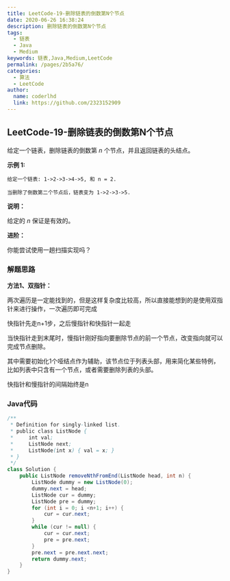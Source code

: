 ```yaml
---
title: LeetCode-19-删除链表的倒数第N个节点
date: 2020-06-26 16:38:24
description: 删除链表的倒数第N个节点
tags: 
  - 链表
  - Java
  - Medium
keywords: 链表,Java,Medium,LeetCode
permalink: /pages/2b5a76/
categories: 
  - 算法
  - LeetCode
author: 
  name: coderlhd
  link: https://github.com/2323152909
---
```


## LeetCode-19-删除链表的倒数第N个节点

给定一个链表，删除链表的倒数第 *n* 个节点，并且返回链表的头结点。

<!--more-->

**示例 1:**

```
给定一个链表: 1->2->3->4->5, 和 n = 2.

当删除了倒数第二个节点后，链表变为 1->2->3->5.
```

**说明：**

给定的 *n* 保证是有效的。

**进阶：**

你能尝试使用一趟扫描实现吗？

### 解题思路

**方法1、双指针：**

两次遍历是一定能找到的，但是这样复杂度比较高，所以直接能想到的是使用双指针来进行操作，一次遍历即可完成

快指针先走n+1步，之后慢指针和快指针一起走

当快指针走到末尾时，慢指针刚好指向要删除节点的前一个节点，改变指向就可以完成节点删除。

其中需要初始化1个哑结点作为辅助，该节点位于列表头部，用来简化某些特例，比如列表中只含有一个节点，或者需要删除列表的头部。

快指针和慢指针的间隔始终是n

### Java代码

```java
/**
 * Definition for singly-linked list.
 * public class ListNode {
 *     int val;
 *     ListNode next;
 *     ListNode(int x) { val = x; }
 * }
 */
class Solution {
    public ListNode removeNthFromEnd(ListNode head, int n) {
        ListNode dummy = new ListNode(0);
        dummy.next = head;
        ListNode cur = dummy;
        ListNode pre = dummy;
        for (int i = 0; i <n+1; i++) {
            cur = cur.next;
        }
        while (cur != null) {
            cur = cur.next;
            pre = pre.next;
        }
        pre.next = pre.next.next;
        return dummy.next;
    }
}
```
